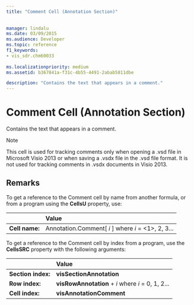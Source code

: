 ```yaml
---
title: "Comment Cell (Annotation Section)"
 
 
manager: lindalu
ms.date: 03/09/2015
ms.audience: Developer
ms.topic: reference
f1_keywords:
- vis_sdr.chm60033
 
ms.localizationpriority: medium
ms.assetid: b367841a-f31c-4b55-4491-2abab5811dbe

description: "Contains the text that appears in a comment."
---
```


# Comment Cell (Annotation Section)

Contains the text that appears in a comment.
  
> [!NOTE]
> This cell is used for tracking comments only when opening a .vsd file in Microsoft Visio 2013 or when saving a .vsdx file in the .vsd file format. It is not used for tracking comments in .vsdx documents in Visio 2013. 
  
## Remarks

To get a reference to the Comment cell by name from another formula, or from a program using the **CellsU** property, use: 
  
||Value |
|:-----|:-----|
| **Cell name:**  <br/> | Annotation.Comment[  *i*  ]            where  *i*  = <1>, 2, 3... |
   
To get a reference to the Comment cell by index from a program, use the **CellsSRC** property with the following arguments: 
  
||Value |
|:-----|:-----|
| **Section index:**  <br/> |**visSectionAnnotation** <br/> |
| **Row index:**  <br/> |**visRowAnnotation** +  *i*            where  *i*  = 0, 1, 2... |
| **Cell index:**  <br/> |**visAnnotationComment** <br/> |
   

